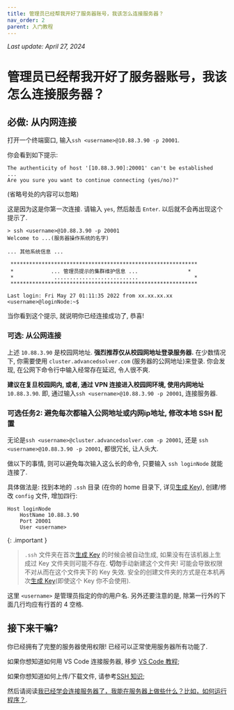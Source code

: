 ```yaml
---
title: 管理员已经帮我开好了服务器账号，我该怎么连接服务器？
nav_order: 2
parent: 入门教程
---
```


*Last update: April 27, 2024*


# 管理员已经帮我开好了服务器账号，我该怎么连接服务器？

## 必做: 从内网连接

打开一个终端窗口, 输入`ssh <username>@10.88.3.90 -p 20001`.

你会看到如下提示:

~~~ text
The authenticity of host '[10.88.3.90]:20001' can't be established
...
Are you sure you want to continue connecting (yes/no)?"
~~~

(省略号处的内容可以忽略)

这是因为这是你第一次连接. 请输入 `yes`, 然后敲击 `Enter`. 以后就不会再出现这个提示了.

~~~ text
> ssh <username>@10.88.3.90 -p 20001
Welcome to ...(服务器操作系统的名字)

... 其他系统信息 ...

 ************************************************************
 *            ... 管理员提示的集群维护信息 ...                *
 *             ...........................                  *
 ************************************************************

Last login: Fri May 27 01:11:35 2022 from xx.xx.xx.xx
<username>@loginNode:~$
~~~

当你看到这个提示, 就说明你已经连接成功了, 恭喜!

### 可选: 从公网连接

上述 `10.88.3.90` 是校园网地址. **强烈推荐仅从校园网地址登录服务器.** 在少数情况下, 你需要使用 `cluster.advancedsolver.com` (服务器的公网地址)来登录. 你会发现, 在公网下命令行中输入经常存在延迟, 令人很不爽.

**建议在复旦校园网内, 或者, 通过 VPN 连接进入校园网环境, 使用内网地址** `10.88.3.90`. 即, 通过输入`ssh <username>@10.88.3.90 -p 20001`, 连接服务器.

### 可选任务2: 避免每次都输入公网地址或内网ip地址, 修改本地 SSH 配置

无论是`ssh <username>@cluster.advancedsolver.com -p 20001`, 还是 `ssh <username>@10.88.3.90 -p 20001`, 都很冗长, 让人头大.

做以下的事情, 则可以避免每次输入这么长的命令, 只要输入 `ssh loginNode` 就能连接了.

具体做法是: 找到本地的 `.ssh` 目录 (在你的 home 目录下, 详见[生成 Key](i-have-no-account)), 创建/修改 `config` 文件, 增加四行:

~~~ text
Host loginNode
    HostName 10.88.3.90
    Port 20001
    User <username>
~~~

{: .important }
> `.ssh` 文件夹在首次[生成 Key](i-have-no-account) 的时候会被自动生成, 如果没有在该机器上生成过 Key 文件夹则可能不存在. **切勿**手动新建这个文件夹! 可能会导致权限不对从而在这个文件夹下的 Key 失效. 安全的创建文件夹的方式是在本机再次[生成 Key](i-have-no-account)(即使这个 Key 你不会使用).

这里 `<username>` 是管理员指定的你的用户名. 另外还要注意的是, 除第一行外的下面几行均应有行首的 4 空格.

## 接下来干嘛?

你已经拥有了完整的服务器使用权限! 已经可以正常使用服务器所有功能了.

如果你想知道如何用 VS Code 连接服务器, 移步 [VS Code 教程](../knowledge/vscode);

如果你想知道如何上传/下载文件, 请参考[SSH 知识](../knowledge/ssh);

然后请阅读[我已经学会连接服务器了，我能在服务器上做些什么？比如，如何运行程序？](how-can-i-run-program).


